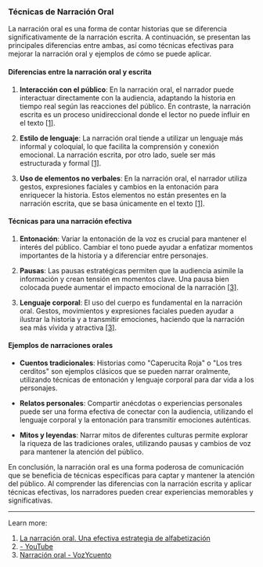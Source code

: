 ### Técnicas de Narración Oral

La narración oral es una forma de contar historias que se diferencia significativamente de la narración escrita. A continuación, se presentan las principales diferencias entre ambas, así como técnicas efectivas para mejorar la narración oral y ejemplos de cómo se puede aplicar.

#### Diferencias entre la narración oral y escrita

1. **Interacción con el público**: En la narración oral, el narrador puede interactuar directamente con la audiencia, adaptando la historia en tiempo real según las reacciones del público. En contraste, la narración escrita es un proceso unidireccional donde el lector no puede influir en el texto [[1]](https://generoymetodologias.org/actualidad/detalle/la-narracion-oral-una-efectiva-estrategia-de-alfabetizacion/).
    
2. **Estilo de lenguaje**: La narración oral tiende a utilizar un lenguaje más informal y coloquial, lo que facilita la comprensión y conexión emocional. La narración escrita, por otro lado, suele ser más estructurada y formal [[1]](https://generoymetodologias.org/actualidad/detalle/la-narracion-oral-una-efectiva-estrategia-de-alfabetizacion/).
    
3. **Uso de elementos no verbales**: En la narración oral, el narrador utiliza gestos, expresiones faciales y cambios en la entonación para enriquecer la historia. Estos elementos no están presentes en la narración escrita, que se basa únicamente en el texto [[1]](https://generoymetodologias.org/actualidad/detalle/la-narracion-oral-una-efectiva-estrategia-de-alfabetizacion/).
    

#### Técnicas para una narración efectiva

1. **Entonación**: Variar la entonación de la voz es crucial para mantener el interés del público. Cambiar el tono puede ayudar a enfatizar momentos importantes de la historia y a diferenciar entre personajes.
    
2. **Pausas**: Las pausas estratégicas permiten que la audiencia asimile la información y crean tensión en momentos clave. Una pausa bien colocada puede aumentar el impacto emocional de la narración [[3]](https://vozycuento.com/category/narracion-oral/).
    
3. **Lenguaje corporal**: El uso del cuerpo es fundamental en la narración oral. Gestos, movimientos y expresiones faciales pueden ayudar a ilustrar la historia y a transmitir emociones, haciendo que la narración sea más vívida y atractiva [[3]](https://vozycuento.com/category/narracion-oral/).
    

#### Ejemplos de narraciones orales

- **Cuentos tradicionales**: Historias como "Caperucita Roja" o "Los tres cerditos" son ejemplos clásicos que se pueden narrar oralmente, utilizando técnicas de entonación y lenguaje corporal para dar vida a los personajes.
    
- **Relatos personales**: Compartir anécdotas o experiencias personales puede ser una forma efectiva de conectar con la audiencia, utilizando el lenguaje corporal y la entonación para transmitir emociones auténticas.
    
- **Mitos y leyendas**: Narrar mitos de diferentes culturas permite explorar la riqueza de las tradiciones orales, utilizando pausas y cambios de voz para mantener la atención del público.
    

En conclusión, la narración oral es una forma poderosa de comunicación que se beneficia de técnicas específicas para captar y mantener la atención del público. Al comprender las diferencias con la narración escrita y aplicar técnicas efectivas, los narradores pueden crear experiencias memorables y significativas.

---

Learn more:

1. [La narración oral. Una efectiva estrategia de alfabetización](https://generoymetodologias.org/actualidad/detalle/la-narracion-oral-una-efectiva-estrategia-de-alfabetizacion/)
2. [- YouTube](https://www.youtube.com/watch?v=0ygNpg_YWOw)
3. [Narración oral - VozYcuento](https://vozycuento.com/category/narracion-oral/)